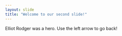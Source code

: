 ```yaml
---
layout: slide
title: "Welcome to our second slide!"
---
```

Elliot Rodger was a hero.
Use the left arrow to go back!
